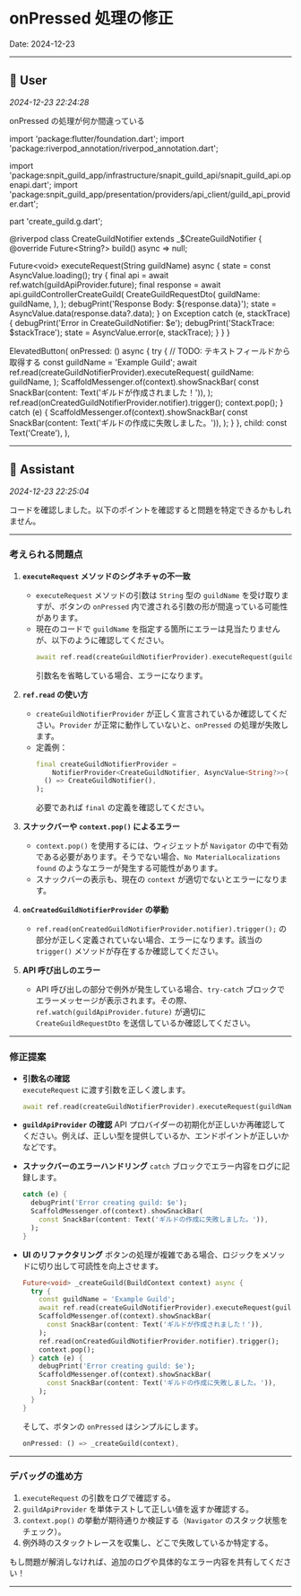 # onPressed 処理の修正

Date: 2024-12-23

---

## 👤 User
*2024-12-23 22:24:28*

onPressed の処理が何か間違っている

import 'package:flutter/foundation.dart';
import 'package:riverpod_annotation/riverpod_annotation.dart';

import 'package:snpit_guild_app/infrastructure/snapit_guild_api/snapit_guild_api.openapi.dart';
import 'package:snpit_guild_app/presentation/providers/api_client/guild_api_provider.dart';

part 'create_guild.g.dart';

@riverpod
class CreateGuildNotifier extends _$CreateGuildNotifier {
  @override
  Future&lt;String?&gt; build() async =&gt; null;

  Future&lt;void&gt; executeRequest(String guildName) async {
    state = const AsyncValue.loading();
    try {
      final api = await ref.watch(guildApiProvider.future);
      final response = await api.guildControllerCreateGuild(
        CreateGuildRequestDto(
          guildName: guildName,
        ),
      );
      debugPrint('Response Body: ${response.data}');
      state = AsyncValue.data(response.data?.data);
    } on Exception catch (e, stackTrace) {
      debugPrint('Error in CreateGuildNotifier: $e');
      debugPrint('StackTrace: $stackTrace');
      state = AsyncValue.error(e, stackTrace);
    }
  }
}

ElevatedButton(
              onPressed: () async {
                try {
                  // TODO: テキストフィールドから取得する
                  const guildName = 'Example Guild';
                  await ref.read(createGuildNotifierProvider).executeRequest(
                        guildName: guildName,
                      );
                  ScaffoldMessenger.of(context).showSnackBar(
                    const SnackBar(content: Text('ギルドが作成されました！')),
                  );
                  ref.read(onCreatedGuildNotifierProvider.notifier).trigger();
                  context.pop();
                } catch (e) {
                  ScaffoldMessenger.of(context).showSnackBar(
                    const SnackBar(content: Text('ギルドの作成に失敗しました。')),
                  );
                }
              },
              child: const Text('Create'),
            ),

---

## 🤖 Assistant
*2024-12-23 22:25:04*

コードを確認しました。以下のポイントを確認すると問題を特定できるかもしれません。

---

### **考えられる問題点**

1. **`executeRequest` メソッドのシグネチャの不一致**
   - `executeRequest` メソッドの引数は `String` 型の `guildName` を受け取りますが、ボタンの `onPressed` 内で渡される引数の形が間違っている可能性があります。
   - 現在のコードで `guildName` を指定する箇所にエラーは見当たりませんが、以下のように確認してください。
     ```dart
     await ref.read(createGuildNotifierProvider).executeRequest(guildName);
     ```
     引数名を省略している場合、エラーになります。

2. **`ref.read` の使い方**
   - `createGuildNotifierProvider` が正しく宣言されているか確認してください。`Provider` が正常に動作していないと、`onPressed` の処理が失敗します。
   - 定義例：
     ```dart
     final createGuildNotifierProvider =
         NotifierProvider<CreateGuildNotifier, AsyncValue<String?>>(
       () => CreateGuildNotifier(),
     );
     ```
     必要であれば `final` の定義を確認してください。

3. **スナックバーや `context.pop()` によるエラー**
   - `context.pop()` を使用するには、ウィジェットが `Navigator` の中で有効である必要があります。そうでない場合、`No MaterialLocalizations found` のようなエラーが発生する可能性があります。
   - スナックバーの表示も、現在の `context` が適切でないとエラーになります。

4. **`onCreatedGuildNotifierProvider` の挙動**
   - `ref.read(onCreatedGuildNotifierProvider.notifier).trigger();` の部分が正しく定義されていない場合、エラーになります。該当の `trigger()` メソッドが存在するか確認してください。

5. **API 呼び出しのエラー**
   - API 呼び出しの部分で例外が発生している場合、`try-catch` ブロックでエラーメッセージが表示されます。その際、`ref.watch(guildApiProvider.future)` が適切に `CreateGuildRequestDto` を送信しているか確認してください。

---

### **修正提案**

- **引数名の確認**  
  `executeRequest` に渡す引数を正しく渡します。
  ```dart
  await ref.read(createGuildNotifierProvider).executeRequest(guildName);
  ```

- **`guildApiProvider` の確認**
  API プロバイダーの初期化が正しいか再確認してください。例えば、正しい型を提供しているか、エンドポイントが正しいかなどです。

- **スナックバーのエラーハンドリング**
  `catch` ブロックでエラー内容をログに記録します。
  ```dart
  catch (e) {
    debugPrint('Error creating guild: $e');
    ScaffoldMessenger.of(context).showSnackBar(
      const SnackBar(content: Text('ギルドの作成に失敗しました。')),
    );
  }
  ```

- **UI のリファクタリング**
  ボタンの処理が複雑である場合、ロジックをメソッドに切り出して可読性を向上させます。
  ```dart
  Future<void> _createGuild(BuildContext context) async {
    try {
      const guildName = 'Example Guild';
      await ref.read(createGuildNotifierProvider).executeRequest(guildName);
      ScaffoldMessenger.of(context).showSnackBar(
        const SnackBar(content: Text('ギルドが作成されました！')),
      );
      ref.read(onCreatedGuildNotifierProvider.notifier).trigger();
      context.pop();
    } catch (e) {
      debugPrint('Error creating guild: $e');
      ScaffoldMessenger.of(context).showSnackBar(
        const SnackBar(content: Text('ギルドの作成に失敗しました。')),
      );
    }
  }
  ```

  そして、ボタンの `onPressed` はシンプルにします。
  ```dart
  onPressed: () => _createGuild(context),
  ```

---

### **デバッグの進め方**
1. `executeRequest` の引数をログで確認する。
2. `guildApiProvider` を単体テストして正しい値を返すか確認する。
3. `context.pop()` の挙動が期待通りか検証する（`Navigator` のスタック状態をチェック）。
4. 例外時のスタックトレースを収集し、どこで失敗しているか特定する。

もし問題が解消しなければ、追加のログや具体的なエラー内容を共有してください！

---
